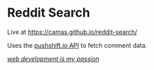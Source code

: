 # Reddit Search

Live at <https://camas.github.io/reddit-search/>

Uses the [pushshift.io API](https://pushshift.io/api-parameters/) to fetch comment data.

[_web development is my passion_](https://i.kym-cdn.com/photos/images/newsfeed/001/018/866/e44.png)
